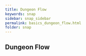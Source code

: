 ```yaml
---
title: Dungeon Flow
keywords: snap
sidebar: snap_sidebar
permalink: basics_dungeon_flow.html
folder: snap
---
```


## Dungeon Flow

